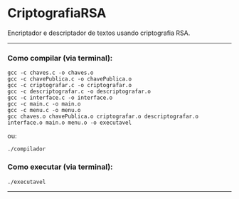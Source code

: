 # CriptografiaRSA
Encriptador e descriptador de textos usando criptografia RSA.

---

### Como compilar (via terminal):

	gcc -c chaves.c -o chaves.o
	gcc -c chavePublica.c -o chavePublica.o
	gcc -c criptografar.c -o criptografar.o
	gcc -c descriptografar.c -o descriptografar.o
	gcc -c interface.c -o interface.o
	gcc -c main.c -o main.o
	gcc -c menu.c -o menu.o
	gcc chaves.o chavePublica.o criptografar.o descriptografar.o interface.o main.o menu.o -o executavel

ou:

	./compilador

### Como executar (via terminal):

	./executavel

---
